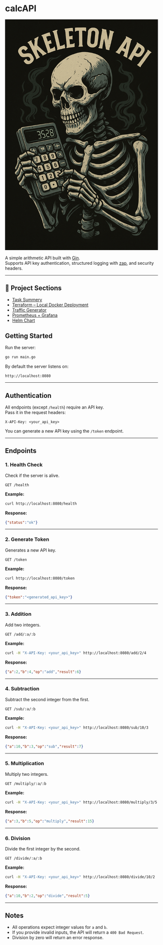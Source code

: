 # calcAPI

<img src="src/readme_image.png" alt="AWS Permissions Example" width="800">


A simple arithmetic API built with [Gin](https://github.com/gin-gonic/gin).  
Supports API key authentication, structured logging with [zap](https://github.com/uber-go/zap), and security headers.

---


## 📂 Project Sections

- [Task Summery](./task.md)
- [Terraform – Local Docker Deployment](./terraform/README.md)
- [Traffic Generator](./traffic-gen/README.md)
- [Prometheus + Grafana](./prometheus/README.md)
- [Helm Chart](./helm/README.md)


## Getting Started

Run the server:

```bash
go run main.go
```

By default the server listens on:  
```
http://localhost:8080
```

---

## Authentication

All endpoints (except `/health`) require an API key.  
Pass it in the request headers:

```
X-API-Key: <your_api_key>
```

You can generate a new API key using the `/token` endpoint.

---

## Endpoints

### 1. Health Check
Check if the server is alive.

```
GET /health
```

**Example:**
```bash
curl http://localhost:8080/health
```

**Response:**
```json
{"status":"ok"}
```

---

### 2. Generate Token
Generates a new API key.

```
GET /token
```

**Example:**
```bash
curl http://localhost:8080/token
```

**Response:**
```json
{"token":"<generated_api_key>"}
```

---

### 3. Addition
Add two integers.

```
GET /add/:a/:b
```

**Example:**
```bash
curl -H "X-API-Key: <your_api_key>" http://localhost:8080/add/2/4
```

**Response:**
```json
{"a":2,"b":4,"op":"add","result":6}
```

---

### 4. Subtraction
Subtract the second integer from the first.

```
GET /sub/:a/:b
```

**Example:**
```bash
curl -H "X-API-Key: <your_api_key>" http://localhost:8080/sub/10/3
```

**Response:**
```json
{"a":10,"b":3,"op":"sub","result":7}
```

---

### 5. Multiplication
Multiply two integers.

```
GET /multiply/:a/:b
```

**Example:**
```bash
curl -H "X-API-Key: <your_api_key>" http://localhost:8080/multiply/3/5
```

**Response:**
```json
{"a":3,"b":5,"op":"multiply","result":15}
```

---

### 6. Division
Divide the first integer by the second.

```
GET /divide/:a/:b
```

**Example:**
```bash
curl -H "X-API-Key: <your_api_key>" http://localhost:8080/divide/10/2
```

**Response:**
```json
{"a":10,"b":2,"op":"divide","result":5}
```

---

## Notes
- All operations expect integer values for `a` and `b`.  
- If you provide invalid inputs, the API will return a `400 Bad Request`.  
- Division by zero will return an error response.

